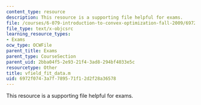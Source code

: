 ```yaml
---
content_type: resource
description: This resource is a supporting file helpful for exams.
file: /courses/6-079-introduction-to-convex-optimization-fall-2009/6972f0743a7f789571f12d2f28a36578_vfield_fit_data.m
file_type: text/x-objcsrc
learning_resource_types:
- Exams
ocw_type: OCWFile
parent_title: Exams
parent_type: CourseSection
parent_uid: 2bba04f5-2e93-21f4-3ad8-294bf4033e5c
resourcetype: Other
title: vfield_fit_data.m
uid: 6972f074-3a7f-7895-71f1-2d2f28a36578
---
```

This resource is a supporting file helpful for exams.

